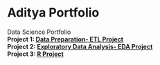 # Aditya Portfolio
Data Science Portfolio</br>
<b>Project 1: [Data Preparation- ETL Project](https://github.com/adityasumbaraju/aditya_portfolio/tree/main/Data_Preparation_Car_Sales_Productivity)</b> </br>
<b>Project 2: [Exploratory Data Analysis- EDA Project](https://github.com/adityasumbaraju/aditya_portfolio/tree/main/EDA-%20CO2%20Emission)</b> </br>
<b>Project 3: [R Project](https://github.com/adityasumbaraju/aditya_portfolio/tree/main/Predicting%20Hospital%20Readmission%20of%20Diabetic%20patients%20Using%20R)</b> </br>
